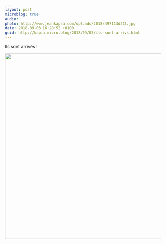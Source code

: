 ```yaml
---
layout: post
microblog: true
audio: 
photo: http://www.jeankapsa.com/uploads/2018/497113d213.jpg
date: 2018-09-03 16:28:52 +0100
guid: http://kapsa.micro.blog/2018/09/03/ils-sont-arrivs.html
---
```

Ils sont arrivés !

<img src="http://www.jeankapsa.com/uploads/2018/497113d213.jpg" width="600" height="600" />
